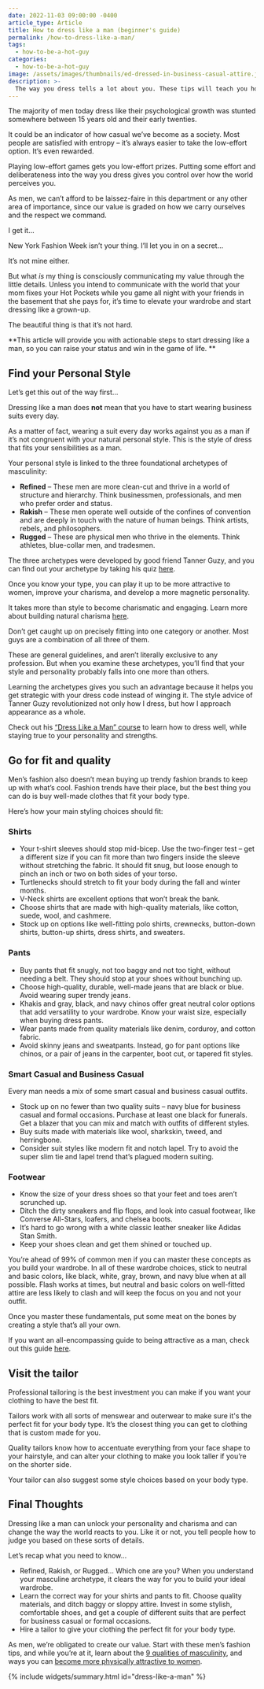 ```yaml
---
date: 2022-11-03 09:00:00 -0400
article_type: Article
title: How to dress like a man (beginner's guide)
permalink: /how-to-dress-like-a-man/
tags: 
  - how-to-be-a-hot-guy
categories: 
  - how-to-be-a-hot-guy
image: /assets/images/thumbnails/ed-dressed-in-business-casual-attire.jpg
description: >-
  The way you dress tells a lot about you. These tips will teach you how to dress like the man you want to be.
---
```

The majority of men today dress like their psychological growth was stunted somewhere between 15 years old and their early twenties.

It could be an indicator of how casual we’ve become as a society. Most people are satisfied with entropy – it’s always easier to take the low-effort option. It’s even rewarded.

Playing low-effort games gets you low-effort prizes. Putting some effort and deliberateness into the way you dress gives you control over how the world perceives you.

As men, we can’t afford to be laissez-faire in this department or any other area of importance, since our value is graded on how we carry ourselves and the respect we command.

I get it...

New York Fashion Week isn’t your thing. I’ll let you in on a secret…

It’s not mine either.

But what _is_ my thing is consciously communicating my value through the little details. Unless you intend to communicate with the world that your mom fixes your Hot Pockets while you game all night with your friends in the basement that she pays for, it’s time to elevate your wardrobe and start dressing like a grown-up.

The beautiful thing is that it’s not hard.

**This article will provide you with actionable steps to start dressing like a man, so you can raise your status and win in the game of life. **


## Find your Personal Style

Let’s get this out of the way first…

Dressing like a man does **not** mean that you have to start wearing business suits every day.

As a matter of fact, wearing a suit every day works against you as a man if it’s not congruent with your natural personal style. This is the style of dress that fits your sensibilities as a man.

Your personal style is linked to the three foundational archetypes of masculinity:



* **Refined** – These men are more clean-cut and thrive in a world of structure and hierarchy. Think businessmen, professionals, and men who prefer order and status.
* **Rakish** – These men operate well outside of the confines of convention and are deeply in touch with the nature of human beings. Think artists, rebels, and philosophers.
* **Rugged** – These are physical men who thrive in the elements. Think athletes, blue-collar men, and tradesmen.

The three archetypes were developed by good friend Tanner Guzy, and you can find out your archetype by taking his quiz [here](https://masculine-style.com/archetype-quiz/).

Once you know your type, you can play it up to be more attractive to women, improve your charisma, and develop a more magnetic personality.

It takes more than style to become charismatic and engaging. Learn more about building natural charisma [here](https://edlatimore.com/how-to-be-charismatic/).

Don’t get caught up on precisely fitting into one category or another. Most guys are a combination of all three of them.

These are general guidelines, and aren’t literally exclusive to any profession. But when you examine these archetypes, you’ll find that your style and personality probably falls into one more than others.

Learning the archetypes gives you such an advantage because it helps you get strategic with your dress code instead of winging it. The style advice of Tanner Guzy revolutionized not only how I dress, but how I approach appearance as a whole.

Check out his [“Dress Like a Man” course](https://masculine-style.teachable.com/p/dress-like-a-man1/?affcode=162839_u8ynz5iq) to learn how to dress well, while staying true to your personality and strengths.


## Go for fit and quality

Men’s fashion also doesn’t mean buying up trendy fashion brands to keep up with what’s cool. Fashion trends have their place, but the best thing you can do is buy well-made clothes that fit your body type.

Here’s how your main styling choices should fit:


### Shirts



* Your t-shirt sleeves should stop mid-bicep. Use the two-finger test – get a different size if you can fit more than two fingers inside the sleeve without stretching the fabric. It should fit snug, but loose enough to pinch an inch or two on both sides of your torso.
* Turtlenecks should stretch to fit your body during the fall and winter months.
* V-Neck shirts are excellent options that won’t break the bank.
* Choose shirts that are made with high-quality materials, like cotton, suede, wool, and cashmere.
* Stock up on options like well-fitting polo shirts, crewnecks, button-down shirts, button-up shirts, dress shirts, and sweaters.


### Pants


* Buy pants that fit snugly, not too baggy and not too tight, without needing a belt. They should stop at your shoes without bunching up.
* Choose high-quality, durable, well-made jeans that are black or blue. Avoid wearing super trendy jeans.
* Khakis and gray, black, and navy chinos offer great neutral color options that add versatility to your wardrobe. Know your waist size, especially when buying dress pants.
* Wear pants made from quality materials like denim, corduroy, and cotton fabric.
* Avoid skinny jeans and sweatpants. Instead, go for pant options like chinos, or a pair of jeans in the carpenter, boot cut, or tapered fit styles.


### Smart Casual and Business Casual

Every man needs a mix of some smart casual and business casual outfits.



* Stock up on no fewer than two quality suits – navy blue for business casual and formal occasions. Purchase at least one black for funerals. Get a blazer that you can mix and match with outfits of different styles.
* Buy suits made with materials like wool, sharkskin, tweed, and herringbone.
* Consider suit styles like modern fit and notch lapel. Try to avoid the super slim tie and lapel trend that’s plagued modern suiting.


### Footwear



* Know the size of your dress shoes so that your feet and toes aren’t scrunched up.
* Ditch the dirty sneakers and flip flops, and look into casual footwear, like Converse All-Stars, loafers, and chelsea boots.
* It’s hard to go wrong with a white classic leather sneaker like Adidas Stan Smith.
* Keep your shoes clean and get them shined or touched up.

You’re ahead of 99% of common men if you can master these concepts as you build your wardrobe. In all of these wardrobe choices, stick to neutral and basic colors, like black, white, gray, brown, and navy blue when at all possible. Flash works at times, but neutral and basic colors on well-fitted attire are less likely to clash and will keep the focus on you and not your outfit.

Once you master these fundamentals, put some meat on the bones by creating a style that’s all your own.

If you want an all-encompassing guide to being attractive as a man, check out this guide [here](https://edlatimore.com/how-to-be-an-attractive-man/).


## Visit the tailor

Professional tailoring is the best investment you can make if you want your clothing to have the best fit.

Tailors work with all sorts of menswear and outerwear to make sure it's the perfect fit for your body type. It’s the closest thing you can get to clothing that is custom made for you.

Quality tailors know how to accentuate everything from your face shape to your hairstyle, and can alter your clothing to make you look taller if you’re on the shorter side.

Your tailor can also suggest some style choices based on your body type.


## Final Thoughts

Dressing like a man can unlock your personality and charisma and can change the way the world reacts to you. Like it or not, you tell people how to judge you based on these sorts of details.

Let’s recap what you need to know…



* Refined, Rakish, or Rugged… Which one are you? When you understand your masculine archetype, it clears the way for you to build your ideal wardrobe.
* Learn the correct way for your shirts and pants to fit. Choose quality materials, and ditch baggy or sloppy attire. Invest in some stylish, comfortable shoes, and get a couple of different suits that are perfect for business casual or formal occasions.
* Hire a tailor to give your clothing the perfect fit for your body type.

As men, we’re obligated to create our value. Start with these men’s fashion tips, and while you’re at it, learn about the [9 qualities of masculinity](https://edlatimore.com/how-to-be-a-man/), and ways you can [become more physically attractive to women](https://edlatimore.com/how-to-become-more-physically-attractive-to-women/).


{% include widgets/summary.html id="dress-like-a-man" %}
